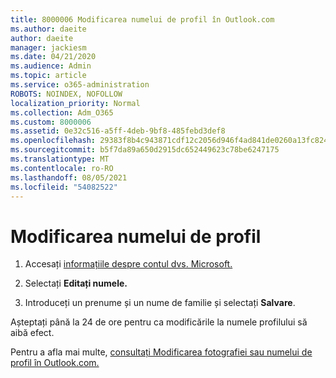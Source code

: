 ```yaml
---
title: 8000006 Modificarea numelui de profil în Outlook.com
ms.author: daeite
author: daeite
manager: jackiesm
ms.date: 04/21/2020
ms.audience: Admin
ms.topic: article
ms.service: o365-administration
ROBOTS: NOINDEX, NOFOLLOW
localization_priority: Normal
ms.collection: Adm_O365
ms.custom: 8000006
ms.assetid: 0e32c516-a5ff-4deb-9bf8-485febd3def8
ms.openlocfilehash: 29383f8b4c943871cdf12c2056d946f4ad841de0260a13fc824031daa78c0e6a
ms.sourcegitcommit: b5f7da89a650d2915dc652449623c78be6247175
ms.translationtype: MT
ms.contentlocale: ro-RO
ms.lasthandoff: 08/05/2021
ms.locfileid: "54082522"
---
```

# <a name="change-your-profile-name"></a>Modificarea numelui de profil

1. Accesați [informațiile despre contul dvs. Microsoft.](https://go.microsoft.com/fwlink/p/?linkid=860841)
    
2. Selectați **Editați numele.** 
    
3. Introduceți un prenume și un nume de familie și selectați **Salvare**. 
    
Așteptați până la 24 de ore pentru ca modificările la numele profilului să aibă efect.
  
Pentru a afla mai multe, [consultați Modificarea fotografiei sau numelui de profil în Outlook.com.](https://go.microsoft.com/fwlink/?linkid=873110)
  

